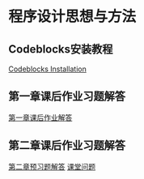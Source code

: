 # 程序设计思想与方法
## Codeblocks安装教程
   [Codeblocks Installation](https://github.com/longsjtu/FAQ/tree/Programming---ideas-and-methods/Codeblocks%20Installation)
## 第一章课后作业习题解答
   [第一章课后作业解答](https://github.com/longsjtu/FAQ/blob/Programming---ideas-and-methods/Chapter1/Homewrok1.md)
## 第二章课后作业习题解答
   [第二章预习题解答](https://github.com/longsjtu/FAQ/blob/Programming---ideas-and-methods/Chapter2/Preview%20homework.md)
   [课堂问题](https://github.com/longsjtu/FAQ/blob/Programming---ideas-and-methods/Chapter2/Other%20questions.md)

